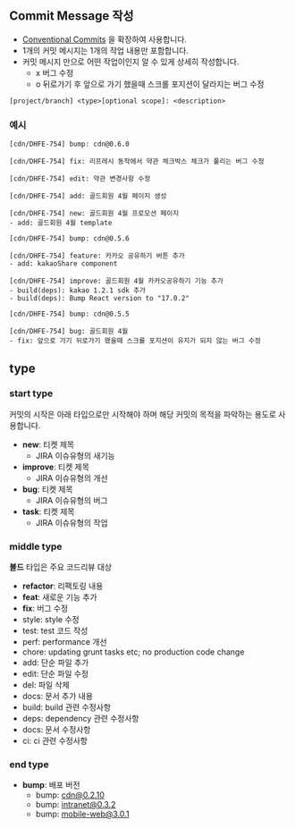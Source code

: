 ## Commit Message 작성

- [Conventional Commits](https://www.conventionalcommits.org/en/v1.0.0/) 을 확장하여 사용합니다.
- 1개의 커밋 메시지는 1개의 작업 내용만 포함합니다.
- 커밋 메시지 만으로 어떤 작업이인지 알 수 있게 상세히 작성합니다.
  - x 버그 수정
  - o 뒤로가기 후 앞으로 가기 했을때 스크롤 포지션이 달라지는 버그 수정

```
[project/branch] <type>[optional scope]: <description>
```

### 예시

```
[cdn/DHFE-754] bump: cdn@0.6.0

[cdn/DHFE-754] fix: 리프레시 동작에서 약관 체크박스 체크가 풀리는 버그 수정

[cdn/DHFE-754] edit: 약관 변경사항 수정

[cdn/DHFE-754] add: 골드회원 4월 페이지 생성

[cdn/DHFE-754] new: 골드회원 4월 프로모션 페이지
- add: 골드회원 4월 template

[cdn/DHFE-754] bump: cdn@0.5.6

[cdn/DHFE-754] feature: 카카오 공유하기 버튼 추가
- add: kakaoShare component

[cdn/DHFE-754] improve: 골드회원 4월 카카오공유하기 기능 추가
- build(deps): kakao 1.2.1 sdk 추가
- build(deps): Bump React version to "17.0.2"

[cdn/DHFE-754] bump: cdn@0.5.5

[cdn/DHFE-754] bug: 골드회원 4월
- fix: 앞으로 가기 뒤로가기 했을때 스크롤 포지션이 유지가 되지 않는 버그 수정

```

## type

### start type

커밋의 시작은 아래 타입으로만 시작해야 하며 해당 커밋의 목적을 파악하는 용도로 사용합니다.

- **new**: 티켓 제목
  - JIRA 이슈유형의 새기능
- **improve**: 티켓 제목
  - JIRA 이슈유형의 개선
- **bug**: 티켓 제목
  - JIRA 이슈유형의 버그
- **task**: 티켓 제목
  - JIRA 이슈유형의 작업

### middle type

**볼드** 타입은 주요 코드리뷰 대상

- **refactor**: 리팩토링 내용
- **feat**: 새로운 기능 추가
- **fix**: 버그 수정
- style: style 수정
- test: test 코드 작성
- perf: performance 개선
- chore: updating grunt tasks etc; no production code change
- add: 단순 파일 추가
- edit: 단순 파일 수정
- del: 파일 삭제
- docs: 문서 추가 내용
- build: build 관련 수정사항
- deps: dependency 관련 수정사항
- docs: 문서 수정사항
- ci: ci 관련 수정사항

### end type

- **bump**: 배포 버전
  - bump: cdn@0.2.10
  - bump: intranet@0.3.2
  - bump: mobile-web@3.0.1
